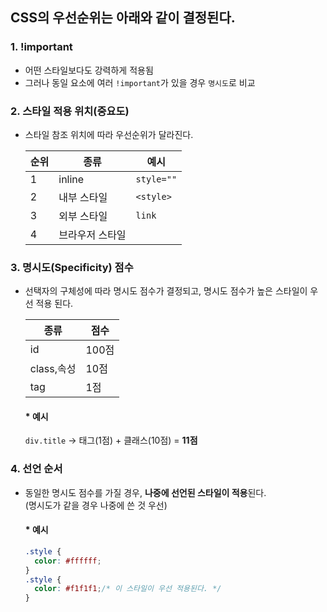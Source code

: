 ## CSS의 우선순위는 아래와 같이 결정된다.
### 1. **!important**
- 어떤 스타일보다도 강력하게 적용됨
- 그러나 동일 요소에 여러 `!important`가 있을 경우 `명시도`로 비교

### 2. **스타일 적용 위치(중요도)** 
- 스타일 참조 위치에 따라 우선순위가 달라진다.
  
  | 순위 | 종류 | 예시 |
  |---|---|---|
  | 1 | inline  | `style=""` |
  | 2 | 내부 스타일  | `<style>` |
  | 3 | 외부 스타일 | `link` |
  | 4 | 브라우저 스타일 |   |

### 3. **명시도(Specificity) 점수**
- 선택자의 구체성에 따라 명시도 점수가 결정되고, 명시도 점수가 높은 스타일이 우선 적용 된다.

  | 종류 | 점수 |
  | --- | --- |
  | id | 100점 |
  | class,속성 | 10점 |
  | tag | 1점 |

  #### * 예시

  `div.title` → 태그(1점) + 클래스(10점) = **11점**

### 4. **선언 순서** 
- 동일한 명시도 점수를 가질 경우, **나중에 선언된 스타일이 적용**된다.  
  (명시도가 같을 경우 나중에 쓴 것 우선)

  #### * 예시
  ```css
  .style {
    color: #ffffff;
  }
  .style {
    color: #f1f1f1;/* 이 스타일이 우선 적용된다. */
  }
  ```
